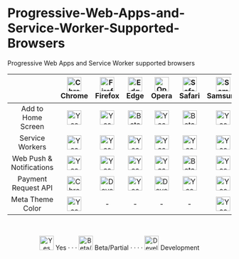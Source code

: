 # Progressive-Web-Apps-and-Service-Worker-Supported-Browsers
Progressive Web Apps and Service Worker supported browsers 


 | | <img src="https://image.flaticon.com/icons/svg/732/732205.svg" alt="Chrome" width="32px" height="32px" /> Chrome | <img src="https://image.flaticon.com/icons/svg/732/732198.svg" alt="Firefox" width="32px" height="32px" /> Firefox | <img src="https://image.flaticon.com/icons/svg/732/732219.svg" alt="Edge" width="32px" height="32px" /> Edge | <img src="https://camo.githubusercontent.com/3fb130c75d01178836d96dcf3baccbe7b95b3642/68747470733a2f2f696d6167652e666c617469636f6e2e636f6d2f69636f6e732f7376672f3733322f3733323233332e737667" alt="Opera" width="32px" height="32px" /> Opera | <img src="https://image.flaticon.com/icons/svg/732/732241.svg" alt="Safari" width="32px" height="32px" /> Safari |<img src="https://upload.wikimedia.org/wikipedia/commons/thumb/5/52/Samsung_Internet_Logo.png/800px-Samsung_Internet_Logo.png" alt="Samsung" width="32px" height="32px" /> Samsung | <img src="https://upload.wikimedia.org/wikipedia/en/d/d0/UC_Browser_Logo.png" alt="UC Browser" width="32px" height="32px" /> UC Browser | <img src="https://upload.wikimedia.org/wikipedia/en/a/a5/Brave_Software_Logo.png" alt="Brave" width="32px" height="32px" /> Brave |
| :---------: | :---------: | :---------: | :---------: | :---------: | :---------: | :---------: | :---------: | :---------: |
| Add to Home Screen | <img src="https://image.flaticon.com/icons/svg/144/144008.svg" alt="Yes" width="32px" height="32px" /> | <img src="https://image.flaticon.com/icons/svg/144/144008.svg" alt="Yes" width="32px" height="32px" /> | <img src="https://image.flaticon.com/icons/svg/123/123381.svg" alt="Beta/Partial" width="32px" height="32px" /> | <img src="https://image.flaticon.com/icons/svg/144/144008.svg" alt="Yes" width="32px" height="32px" /> | <img src="https://image.flaticon.com/icons/svg/123/123381.svg" alt="Beta/Partial" width="32px" height="32px" /> | <img src="https://image.flaticon.com/icons/svg/144/144008.svg" alt="Yes" width="32px" height="32px" /> | <img src="https://image.flaticon.com/icons/svg/144/144008.svg" alt="Yes" width="32px" height="32px" /> | <img src="https://image.flaticon.com/icons/svg/144/144008.svg" alt="Yes" width="32px" height="32px" /> |
| Service Workers | <img src="https://image.flaticon.com/icons/svg/144/144008.svg" alt="Yes" width="32px" height="32px" /> | <img src="https://image.flaticon.com/icons/svg/144/144008.svg" alt="Yes" width="32px" height="32px" /> | <img src="https://image.flaticon.com/icons/svg/144/144008.svg" alt="Yes" width="32px" height="32px" /> | <img src="https://image.flaticon.com/icons/svg/443/443138.svg" alt="Yes" width="32px" height="32px" /> | <img src="https://image.flaticon.com/icons/svg/443/443138.svg" alt="Yes" width="32px" height="32px" /> | <img src="https://image.flaticon.com/icons/svg/443/443138.svg" alt="Yes" width="32px" height="32px" /> | <img src="https://image.flaticon.com/icons/svg/443/443138.svg" alt="Yes" width="32px" height="32px" /> | <img src="https://image.flaticon.com/icons/svg/443/443138.svg" alt="Yes" width="32px" height="32px" /> |
| Web Push & Notifications| <img src="https://image.flaticon.com/icons/svg/443/443138.svg" alt="Yes" width="32px" height="32px" /> | <img src="https://image.flaticon.com/icons/svg/443/443138.svg" alt="Yes" width="32px" height="32px" /> | <img src="https://image.flaticon.com/icons/svg/443/443138.svg" alt="Yes" width="32px" height="32px" /> | <img src="https://image.flaticon.com/icons/svg/443/443138.svg" alt="Yes" width="32px" height="32px" /> | <img src="https://image.flaticon.com/icons/svg/123/123381.svg" alt="Beta/Partial" width="32px" height="32px" /> | <img src="https://image.flaticon.com/icons/svg/443/443138.svg" alt="Yes" width="32px" height="32px" /> | <img src="https://image.flaticon.com/icons/svg/443/443138.svg" alt="Yes" width="32px" height="32px" /> | <img src="https://image.flaticon.com/icons/svg/443/443138.svg" alt="Yes" width="32px" height="32px" /> |
| Payment Request API | <img src="https://image.flaticon.com/icons/svg/443/443138.svg" alt="Chrome" width="32px" height="32px" /> | <img src="https://image.flaticon.com/icons/svg/876/876101.svg" alt="Development" width="32px" height="32px" /> | <img src="https://image.flaticon.com/icons/svg/443/443138.svg" alt="Yes" width="32px" height="32px" /> | <img src="https://image.flaticon.com/icons/svg/876/876101.svg" alt="Development" width="32px" height="32px" /> | <img src="https://image.flaticon.com/icons/svg/443/443138.svg" alt="Yes" width="32px" height="32px" /> | <img src="https://image.flaticon.com/icons/svg/443/443138.svg" alt="Yes" width="32px" height="32px" /> | - | - |
| Meta Theme Color | <img src="https://image.flaticon.com/icons/svg/443/443138.svg" alt="Yes" width="32px" height="32px" /> | - | - | - | - | <img src="https://image.flaticon.com/icons/svg/443/443138.svg" alt="Yes" width="32px" height="32px" /> | - | <img src="https://image.flaticon.com/icons/svg/443/443138.svg" alt="Yes" width="32px" height="32px" /> |

</br>

<p align="center">
  <img src="https://image.flaticon.com/icons/svg/443/443138.svg" alt="Yes" width="32px" height="32px" /> Yes
      ·
      ·
      ·
  <img src="https://image.flaticon.com/icons/svg/123/123381.svg" alt="Beta/Partial" width="32px" height="32px" /> Beta/Partial
      ·
      ·
      ·
      ·
  <img src="https://image.flaticon.com/icons/svg/876/876101.svg" alt="Development" width="32px" height="32px" /> Development 
</p>
